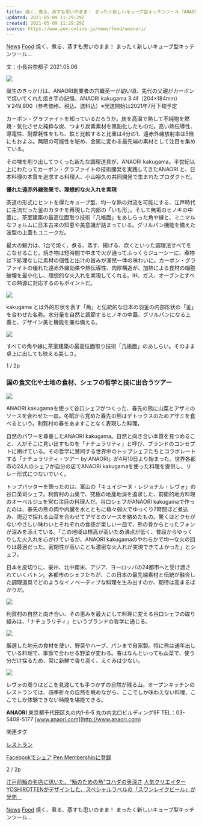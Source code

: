 ```yaml
---
title: 焼く、煮る、蒸すも思いのまま！ まったく新しいキューブ型キッチンツール「ANAORI kakugama」とは？
updated: 2021-05-09 11:29:29Z
created: 2021-05-09 11:29:29Z
source: https://www.pen-online.jp/news/food/ananori/
---
```


 [News](https://www.pen-online.jp/news/)  [Food](https://www.pen-online.jp/news/food/)  焼く、煮る、蒸すも思いのまま！ まったく新しいキューブ型キッチンツール...

 文：小長谷奈都子 2021.05.06

 ![](https://s3.ap-northeast-1.amazonaws.com/statics.pen-online.jp/image/upload/news/ananori/ananori_QIFzBWU.jpg)

誕生のきっかけは、ANAORI創業者の穴織英一が幼い頃、先代の父親がカーボンで焼いてくれた焼き芋の記憶。ANAORI kakugama 3.4ℓ（204×184mm）￥249,800（参考価格、税込、送料込）※発送開始は2021年7月下旬予定

カーボン・グラファイトを知っているだろうか。炭を高温で熱して不純物を燃焼・気化させた純粋な炭、つまり炭素素材を黒鉛化したものだ。高い熱伝導性、導電性、耐摩耗性をもち、鉄と比較すると比重は4分の1、遠赤外線放射率は5倍にもおよぶ。無限の可能性を秘め、金属に変わる最先端の素材として注目を集めている。

その塊を削り出してつくった新たな調理道具が、ANAORI kakugama。半世紀以上にわたってカーボン・グラファイトの技術開発を実践してきたANAORI と、日本料理の本質を追求する料理人、小山裕久の共同開発で生まれたプロダクトだ。

**優れた遠赤外線効果で、理想的な火入れを実現**

茶道の形式にヒントを得たキューブ型、均一な熱の対流を可能にする、江戸時代に主流だった釜のカタチを再現した内部の「いも形」。そして無垢のヒノキの中蓋に、茶室建築の最高位面取り技術「几帳面」をあしらった角や縁と、ミニマルなフォルムに日本古来の知恵や美意識が詰まっている。グリルパン機能を備えた波型の上蓋もユニークだ。

最大の魅力は、1台で焼く、煮る、蒸す、揚げる、炊くといった調理法すべてをこなせること。焼き物は短時間で中まで火が通ってふっくらジューシーに、煮物は下処理なしに素材の個性と出汁の旨みが渾然一体の味わいに。カーボン・グラファイトの優れた遠赤外線効果や熱伝導性、肉厚構造が、加熱による食材の細胞破壊を最小化し、理想的な火入れを実現してくれる。IH、ガス、オーブンとすべての熱源に対応するのもポイントだ。

 ![](https://s3.ap-northeast-1.amazonaws.com/statics.pen-online.jp/image/upload/news/ananori/ananori_RwiXFBA.jpg)

kakugama とは外的形状を表す「角」と伝統的な日本の羽釜の内部形状の「釜」を合わせた名称。水分量を自然と調節するヒノキの中蓋、グリルパンになる上蓋と、デザイン美と機能を兼ね備える。

 ![](https://s3.ap-northeast-1.amazonaws.com/statics.pen-online.jp/image/upload/news/ananori/ananori_EXVnY5Y.jpg)

すべての角や縁に茶室建築の最高位面取り技術「几帳面」のあしらい。そのまま卓上に出しても映える美しさ。

1 / 2p

###  国の食文化や土地の食材、シェフの哲学と技に出合うツアー

 ![](https://s3.ap-northeast-1.amazonaws.com/statics.pen-online.jp/image/upload/news/ananori/ananori_GVETUQk.jpg)

ANAORI kakugamaを使って谷口シェフがつくった、春先の熊に山菜とアザミのソースを合わせた一皿。冬眠から覚めた春先の熊はデトックスのためアザミを食べるという。利賀村の春をあますことなく表現した料理。

自然のパワーを尊重したANAORI kakugama。自然と向き合い本質を見つめること、人がそこに見い出すものを「ナチュラリティ」と呼び、ブランドのコンセプトに掲げている。その哲学に賛同する世界中のトップシェフたちとコラボレートする「ナチュラリティ・ツアー by ANAORI」が4月10日より始まった。世界各都市の24人のシェフが自分の店でANAORI kakugamaを使った料理を提供し、リレー形式につないでいく。

トップバッターを飾ったのは、富山の「キュイジーヌ・レジョナル・レヴォ」の谷口英司シェフ。利賀村の山奥で、究極の地産地消を追求した、前衛的地方料理のオーベルジュを営む注目の料理人だ。谷口シェフがANAORI kakugamaで作ったのは、春先の熊の肉や内臓を水とともに極々弱火でゆっくり7時間ほど煮込み、周辺で採れる山菜を合わせてアザミのソースを絡めたもの。驚くほどクセがないやさしい味わいとそれぞれの食感が楽しい一皿で、熊の骨からとったフォンが深みを添えている。「この地域は標高が高いため沸点が低く、普段からゆっくりした火入れを心がけているが、ANAORI kakugamaのやわらかで均一な火の回りは最適だった。密閉性が高いことも濃密な火入れが実現できてよかった」とシェフ。

日本を皮切りに、豪州、北中南米、アジア、ヨーロッパの24都市へと受け渡されていくバトン。各都市のシェフたちが、この日本の最先端素材と伝統が融合した調理道具でどのようなイノベーティブな料理を生み出すのか、期待は高まるばかりだ。

 ![](https://s3.ap-northeast-1.amazonaws.com/statics.pen-online.jp/image/upload/news/ananori/ananori_FlQpCAI.jpg)

利賀村の自然と向き合い、その恵みを最大にして料理に変える谷口シェフの取り組みは、「ナチュラリティ」というブランドの哲学に通じる。

 ![](https://s3.ap-northeast-1.amazonaws.com/statics.pen-online.jp/image/upload/news/ananori/ananori_F1VYIXM.jpg)

厳選した地元の食材を使い、野菜やハーブ、パンまで自家製。特に熊は通年出している料理で、季節で合わせる野菜が変わる。春はなんといっても山菜で、使う分だけ採るため、常に新鮮で香り高く、えぐみは少ない。

 ![](https://s3.ap-northeast-1.amazonaws.com/statics.pen-online.jp/image/upload/news/ananori/ananori_YXVRVEA.jpg)

レヴォの周りはどこを見渡しても手つかずの自然が残る山。オープンキッチンのレストランでは、四季折々の自然を眺めながら、ここでしか味わえない料理、ここでしか体験できない時間を堪能できる。

**ANAORI**
東京都千代田区丸の内1-6-5
丸の内北口ビルディング9F
TEL：03-5408-5177
[www.anaori.com](http://www.anaori.com)

関連タグ

 [レストラン](https://www.pen-online.jp/tag/300/)

 [Facebookでシェア](http://www.facebook.com/share.php?u=https://www.pen-online.jp/news/food/ananori/)  [Pen Membershipに登録](https://www.pen-online.jp/member/login)

2 / 2p

 [江戸前鮨の名店に訊いた、“鮨のための魚”コハダの奥深さ](https://www.pen-online.jp/news/food/sushi_kohada)  [人気クリエイターYOSHIROTTENがデザインした、スペシャルラベルの「スワンレイクビール」が発売　](https://www.pen-online.jp/news/food/swanlakebeer)

 [News](https://www.pen-online.jp/news/)  [Food](https://www.pen-online.jp/news/food/)  焼く、煮る、蒸すも思いのまま！ まったく新しいキューブ型キッチンツール...